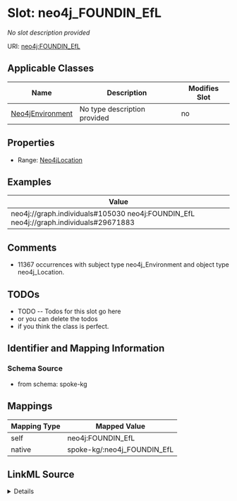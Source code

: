 

# Slot: neo4j_FOUNDIN_EfL


_No slot description provided_





URI: [neo4j:FOUNDIN_EfL](neo4j://graph.schema#FOUNDIN_EfL)



<!-- no inheritance hierarchy -->





## Applicable Classes

| Name | Description | Modifies Slot |
| --- | --- | --- |
| [Neo4jEnvironment](../classes/Neo4jEnvironment.md) | No type description provided |  no  |







## Properties

* Range: [Neo4jLocation](../classes/Neo4jLocation.md)






## Examples

| Value |
| --- |
| neo4j://graph.individuals#105030 neo4j:FOUNDIN_EfL neo4j://graph.individuals#29671883 |

## Comments

* 11367 occurrences with subject type neo4j_Environment and object type neo4j_Location.

## TODOs

* TODO -- Todos for this slot go here
* or you can delete the todos
* if you think the class is perfect.

## Identifier and Mapping Information







### Schema Source


* from schema: spoke-kg




## Mappings

| Mapping Type | Mapped Value |
| ---  | ---  |
| self | neo4j:FOUNDIN_EfL |
| native | spoke-kg/:neo4j_FOUNDIN_EfL |




## LinkML Source

<details>
```yaml
name: neo4j_FOUNDIN_EfL
description: No slot description provided
todos:
- TODO -- Todos for this slot go here
- or you can delete the todos
- if you think the class is perfect.
comments:
- 11367 occurrences with subject type neo4j_Environment and object type neo4j_Location.
examples:
- value: neo4j://graph.individuals#105030 neo4j:FOUNDIN_EfL neo4j://graph.individuals#29671883
from_schema: spoke-kg
rank: 1000
slot_uri: neo4j:FOUNDIN_EfL
alias: neo4j_FOUNDIN_EfL
domain_of:
- neo4j_Environment
range: neo4j_Location

```
</details>
